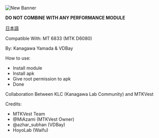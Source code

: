 ![New Banner](https://github.com/user-attachments/assets/9088daa2-f966-4fbe-8986-e03d103d2752)

**DO NOT COMBINE WITH ANY PERFORMANCE MODULE**

[日本語](./README_JP.md)

Compatible With: MT 6833 (MTK D6080)

By: Kanagawa Yamada & VDBay

How to use:
- Install module
- Install apk
- Give root permission to apk
- Done

Collaboration Between KLC (Kanagawa Lab Community) and MTKVest

Credits:
- MTKVest Team
- @MiAzami (MTKVest Owner)
- @azhar_subhan (VDBay)
- HoyoLab (Waifu)
